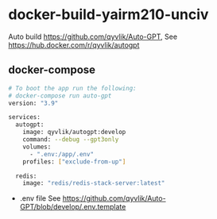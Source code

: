 # docker-build-yairm210-unciv

Auto build https://github.com/qyvlik/Auto-GPT, See https://hub.docker.com/r/qyvlik/autogpt

## docker-compose

```bash
# To boot the app run the following:
# docker-compose run auto-gpt
version: "3.9"

services:
  autogpt:
    image: qyvlik/autogpt:develop
    command: --debug --gpt3only
    volumes:
      - ".env:/app/.env"
    profiles: ["exclude-from-up"]

  redis:
    image: "redis/redis-stack-server:latest"
```

- .env file See https://github.com/qyvlik/Auto-GPT/blob/develop/.env.template
